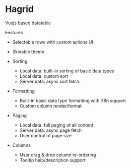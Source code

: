 # Hagrid
Vuejs based datatable


Features
- Selectable rows with custom actions UI
- Skinable theme

- Sorting
  - Local data: built-in sorting of basic data types
  - Local data: custom sort
  - Server data: async sort fetch
- Formatting
  - Built-in basic data type formatting with i18n support
  - Custom column render/format
- Paging
  - Local data: full paging of all content
  - Server data: async page fetch
  - User control of page size
- Columns
  - User drag & drop column re-ordering
  - Tooltip help/description support
  
 
